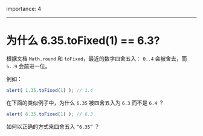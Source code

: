 importance: 4

---

# 为什么 6.35.toFixed(1) == 6.3?

根据文档 `Math.round` 和 `toFixed`，最近的数字四舍五入： `0..4` 会被舍去，而 `5..9` 会前进一位。

例如：

```js run
alert( 1.35.toFixed(1) ); // 1.4
```

在下面的类似例子中，为什么 `6.35` 被四舍五入为 `6.3` 而不是 `6.4` ？

```js run
alert( 6.35.toFixed(1) ); // 6.3
```

如何以正确的方式来四舍五入 `“6.35”` ？

